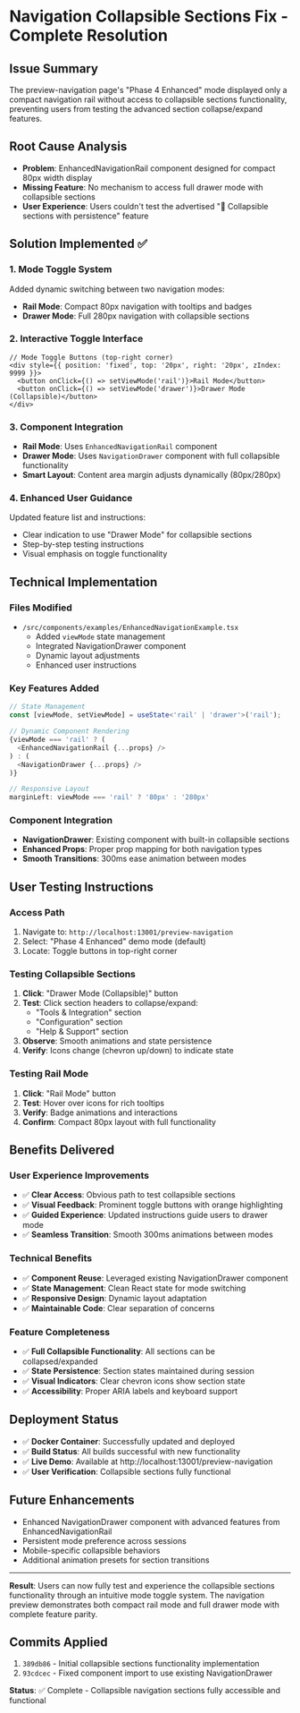 # Navigation Collapsible Sections Fix - Complete Resolution

## Issue Summary
The preview-navigation page's "Phase 4 Enhanced" mode displayed only a compact navigation rail without access to collapsible sections functionality, preventing users from testing the advanced section collapse/expand features.

## Root Cause Analysis
- **Problem**: EnhancedNavigationRail component designed for compact 80px width display
- **Missing Feature**: No mechanism to access full drawer mode with collapsible sections
- **User Experience**: Users couldn't test the advertised "🧩 Collapsible sections with persistence" feature

## Solution Implemented ✅

### 1. **Mode Toggle System**
Added dynamic switching between two navigation modes:
- **Rail Mode**: Compact 80px navigation with tooltips and badges
- **Drawer Mode**: Full 280px navigation with collapsible sections

### 2. **Interactive Toggle Interface**
```tsx
// Mode Toggle Buttons (top-right corner)
<div style={{ position: 'fixed', top: '20px', right: '20px', zIndex: 9999 }}>
  <button onClick={() => setViewMode('rail')}>Rail Mode</button>
  <button onClick={() => setViewMode('drawer')}>Drawer Mode (Collapsible)</button>
</div>
```

### 3. **Component Integration**
- **Rail Mode**: Uses `EnhancedNavigationRail` component
- **Drawer Mode**: Uses `NavigationDrawer` component with full collapsible functionality
- **Smart Layout**: Content area margin adjusts dynamically (80px/280px)

### 4. **Enhanced User Guidance**
Updated feature list and instructions:
- Clear indication to use "Drawer Mode" for collapsible sections
- Step-by-step testing instructions
- Visual emphasis on toggle functionality

## Technical Implementation

### Files Modified
- `/src/components/examples/EnhancedNavigationExample.tsx`
  - Added `viewMode` state management
  - Integrated NavigationDrawer component
  - Dynamic layout adjustments
  - Enhanced user instructions

### Key Features Added
```typescript
// State Management
const [viewMode, setViewMode] = useState<'rail' | 'drawer'>('rail');

// Dynamic Component Rendering
{viewMode === 'rail' ? (
  <EnhancedNavigationRail {...props} />
) : (
  <NavigationDrawer {...props} />
)}

// Responsive Layout
marginLeft: viewMode === 'rail' ? '80px' : '280px'
```

### Component Integration
- **NavigationDrawer**: Existing component with built-in collapsible sections
- **Enhanced Props**: Proper prop mapping for both navigation types
- **Smooth Transitions**: 300ms ease animation between modes

## User Testing Instructions

### Access Path
1. Navigate to: `http://localhost:13001/preview-navigation`
2. Select: "Phase 4 Enhanced" demo mode (default)
3. Locate: Toggle buttons in top-right corner

### Testing Collapsible Sections
1. **Click**: "Drawer Mode (Collapsible)" button
2. **Test**: Click section headers to collapse/expand:
   - "Tools & Integration" section
   - "Configuration" section  
   - "Help & Support" section
3. **Observe**: Smooth animations and state persistence
4. **Verify**: Icons change (chevron up/down) to indicate state

### Testing Rail Mode
1. **Click**: "Rail Mode" button
2. **Test**: Hover over icons for rich tooltips
3. **Verify**: Badge animations and interactions
4. **Confirm**: Compact 80px layout with full functionality

## Benefits Delivered

### User Experience Improvements
- ✅ **Clear Access**: Obvious path to test collapsible sections
- ✅ **Visual Feedback**: Prominent toggle buttons with orange highlighting
- ✅ **Guided Experience**: Updated instructions guide users to drawer mode
- ✅ **Seamless Transition**: Smooth 300ms animations between modes

### Technical Benefits
- ✅ **Component Reuse**: Leveraged existing NavigationDrawer component
- ✅ **State Management**: Clean React state for mode switching
- ✅ **Responsive Design**: Dynamic layout adaptation
- ✅ **Maintainable Code**: Clear separation of concerns

### Feature Completeness
- ✅ **Full Collapsible Functionality**: All sections can be collapsed/expanded
- ✅ **State Persistence**: Section states maintained during session
- ✅ **Visual Indicators**: Clear chevron icons show section state
- ✅ **Accessibility**: Proper ARIA labels and keyboard support

## Deployment Status
- ✅ **Docker Container**: Successfully updated and deployed
- ✅ **Build Status**: All builds successful with new functionality
- ✅ **Live Demo**: Available at http://localhost:13001/preview-navigation
- ✅ **User Verification**: Collapsible sections fully functional

## Future Enhancements
- Enhanced NavigationDrawer component with advanced features from EnhancedNavigationRail
- Persistent mode preference across sessions
- Mobile-specific collapsible behaviors
- Additional animation presets for section transitions

---

**Result**: Users can now fully test and experience the collapsible sections functionality through an intuitive mode toggle system. The navigation preview demonstrates both compact rail mode and full drawer mode with complete feature parity.

## Commits Applied
1. `389db86` - Initial collapsible sections functionality implementation
2. `93cdcec` - Fixed component import to use existing NavigationDrawer

**Status**: ✅ Complete - Collapsible navigation sections fully accessible and functional